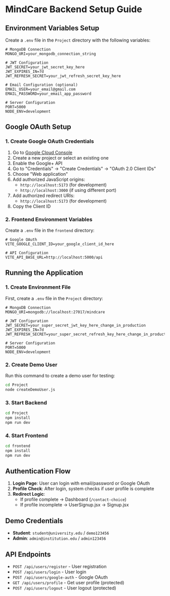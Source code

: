 # MindCare Backend Setup Guide

## Environment Variables Setup

Create a `.env` file in the `Project` directory with the following variables:

```env
# MongoDB Connection
MONGO_URI=your_mongodb_connection_string

# JWT Configuration
JWT_SECRET=your_jwt_secret_key_here
JWT_EXPIRES_IN=7d
JWT_REFRESH_SECRET=your_jwt_refresh_secret_key_here

# Email Configuration (optional)
EMAIL_USER=your_email@gmail.com
EMAIL_PASSWORD=your_email_app_password

# Server Configuration
PORT=5000
NODE_ENV=development
```

## Google OAuth Setup

### 1. Create Google OAuth Credentials

1. Go to [Google Cloud Console](https://console.cloud.google.com/)
2. Create a new project or select an existing one
3. Enable the Google+ API
4. Go to "Credentials" → "Create Credentials" → "OAuth 2.0 Client IDs"
5. Choose "Web application"
6. Add authorized JavaScript origins:
   - `http://localhost:5173` (for development)
   - `http://localhost:3000` (if using different port)
7. Add authorized redirect URIs:
   - `http://localhost:5173` (for development)
8. Copy the Client ID

### 2. Frontend Environment Variables

Create a `.env` file in the `frontend` directory:

```env
# Google OAuth
VITE_GOOGLE_CLIENT_ID=your_google_client_id_here

# API Configuration
VITE_API_BASE_URL=http://localhost:5000/api
```

## Running the Application

### 1. Create Environment File
First, create a `.env` file in the `Project` directory:

```env
# MongoDB Connection
MONGO_URI=mongodb://localhost:27017/mindcare

# JWT Configuration
JWT_SECRET=your_super_secret_jwt_key_here_change_in_production
JWT_EXPIRES_IN=7d
JWT_REFRESH_SECRET=your_super_secret_refresh_key_here_change_in_production

# Server Configuration
PORT=5000
NODE_ENV=development
```

### 2. Create Demo User
Run this command to create a demo user for testing:

```bash
cd Project
node createDemoUser.js
```

### 3. Start Backend
```bash
cd Project
npm install
npm run dev
```

### 4. Start Frontend
```bash
cd frontend
npm install
npm run dev
```

## Authentication Flow

1. **Login Page**: User can login with email/password or Google OAuth
2. **Profile Check**: After login, system checks if user profile is complete
3. **Redirect Logic**:
   - If profile complete → Dashboard (`/contact-choice`)
   - If profile incomplete → UserSignup.jsx → Signup.jsx

## Demo Credentials

- **Student**: `student@university.edu` / `demo123456`
- **Admin**: `admin@institution.edu` / `admin123456`

## API Endpoints

- `POST /api/users/register` - User registration
- `POST /api/users/login` - User login
- `POST /api/users/google-auth` - Google OAuth
- `GET /api/users/profile` - Get user profile (protected)
- `POST /api/users/logout` - User logout (protected)
